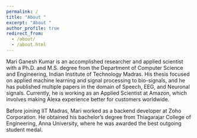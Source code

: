 ```yaml
---
permalink: /
title: "About "
excerpt: "About "
author_profile: true
redirect_from: 
  - /about/
  - /about.html
---
```



Mari Ganesh Kumar is an accomplished researcher and applied scientist with a Ph.D. and M.S. degree from the Department of Computer Science and Engineering, Indian Institute of Technology Madras. His thesis focused on applied machine learning and signal processing to bio-signals, and he has published multiple papers in the domain of Speech, EEG, and Neuronal signals. Currently, he is working as an Applied Scientist at Amazon, which involves making Alexa experience better for customers worldwide.


Before joining IIT Madras, Mari worked as a backend developer at Zoho Corporation. He obtained his bachelor’s degree from Thiagarajar College of Engineering, Anna University, where he was awarded the best outgoing student medal.



